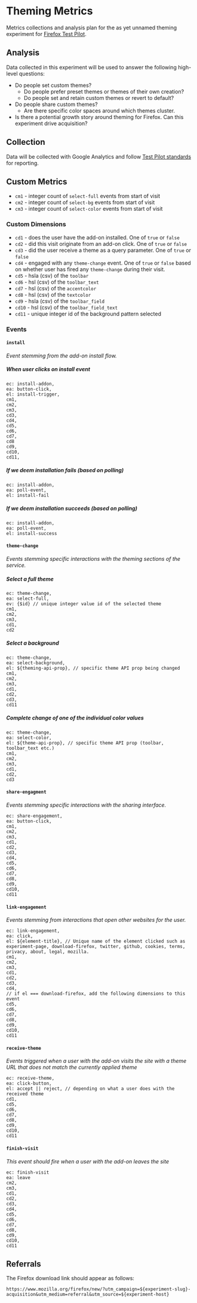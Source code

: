 
# Theming Metrics

Metrics collections and analysis plan for the as yet unnamed theming experiment for [Firefox Test Pilot](https://testpilot.firefox.com).

## Analysis

Data collected in this experiment will be used to answer the following high-level questions:

* Do people set custom themes?
  * Do people prefer preset themes or themes of their own creation?
  * Do people set and retain custom themes or revert to default?
* Do people share custom themes?
  * Are there specific color spaces around which themes cluster.
* Is there a potential growth story around theming for Firefox. Can this experiment drive acquisition?


## Collection
Data will be collected with Google Analytics and follow [Test Pilot standards](https://github.com/mozilla/testpilot/blob/master/docs/experiments/ga.md) for reporting.

## Custom Metrics
* `cm1` - integer count of `select-full` events from start of visit
* `cm2` - integer count of `select-bg` events from start of visit
* `cm3` - integer count of `select-color` events from start of visit

### Custom Dimensions

* `cd1` - does the user have the add-on installed. One of `true` or `false`
* `cd2` - did this visit originate from an add-on click. One of `true` or `false`
* `cd3` - did the user receive a theme as a query parameter. One of `true` or `false`
* `cd4` - engaged with any `theme-change` event. One of `true` or `false` based on whether user has fired any `theme-change` during their visit.
* `cd5` - hsla (csv) of the `toolbar`
* `cd6` - hsl (csv) of the `toolbar_text`
* `cd7` - hsl (csv) of the `accentcolor`
* `cd8` - hsl (csv) of the `textcolor`
* `cd9` - hsla (csv) of the `toolbar_field`
* `cd10` - hsl (csv) of the `toolbar_field_text`
* `cd11` - unique integer id of the background pattern selected

### Events

#### `install`

_Event stemming from the add-on install flow._
##### When user clicks on install event
```
ec: install-addon,
ea: button-click,
el: install-trigger,
cm1,
cm2,
cm3,
cd3,
cd4,
cd5,
cd6,
cd7,
cd8
cd9,
cd10,
cd11,
```

##### If we deem installation fails (based on polling)
```
ec: install-addon,
ea: poll-event,
el: install-fail
```

##### If we deem installation succeeds (based on polling)
```
ec: install-addon,
ea: poll-event,
el: install-success
```

#### `theme-change`

_Events stemming specific interactions with the theming sections of the service._
##### Select a full theme
```
ec: theme-change,
ea: select-full,
ev: {$id} // unique integer value id of the selected theme
cm1,
cm2,
cm3,
cd1,
cd2
```

##### Select a background
```
ec: theme-change,
ea: select-background,
el: ${theming-api-prop}, // specific theme API prop being changed
cm1,
cm2,
cm3,
cd1,
cd2,
cd3,
cd11
```

##### Complete change of one of the individual color values
```
ec: theme-change,
ea: select-color,
el: ${theme-api-prop}, // specific theme API prop (toolbar, toolbar_text etc.)
cm1,
cm2,
cm3,
cd1,
cd2,
cd3
```

#### `share-engagment`

_Events stemming specific interactions with the sharing interface._
```
ec: share-engagement,
ea: button-click,
cm1,
cm2,
cm3,
cd1,
cd2,
cd3,
cd4,
cd5,
cd6,
cd7,
cd8,
cd9,
cd10,
cd11
```

#### `link-engagement`
_Events stemming from interactions that open other websites for the user._
```
ec: link-engagement,
ea: click,
el: ${element-title}, // Unique name of the element clicked such as experiment-page, download-firefox, twitter, github, cookies, terms, privacy, about, legal, mozilla.
cm1,
cm2,
cm3,
cd1,
cd2,
cd3,
cd4,
// if el === download-firefox, add the following dimensions to this event
cd5,
cd6,
cd7,
cd8,
cd9,
cd10,
cd11
```

#### `receive-theme`

_Events triggered when a user with the add-on visits the site with a theme URL that does not match the currently applied theme_
```
ec: receive-theme,
ea: click-button,
el: accept || reject, // depending on what a user does with the received theme
cd1,
cd5,
cd6,
cd7,
cd8,
cd9,
cd10,
cd11
```

#### `finish-visit`

_This event should fire when a user with the add-on leaves the site_
```
ec: finish-visit
ea: leave
cm2,
cm3,
cd1,
cd2,
cd3,
cd4,
cd5,
cd6,
cd7,
cd8,
cd9,
cd10,
cd11
```

## Referrals

The Firefox download link should appear as follows:

```
https://www.mozilla.org/firefox/new/?utm_campaign=${experiment-slug}-acquisition&utm_medium=referral&utm_source=${experiment-host}
```



